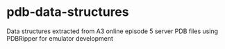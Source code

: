 # pdb-data-structures
Data structures extracted from A3 online episode 5 server PDB files using PDBRipper for emulator development
